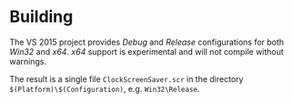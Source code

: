 
# Building

The VS 2015 project provides *Debug* and *Release* configurations for both *Win32* and *x64*. *x64*
support is experimental and will not compile without warnings.

The result is a single file `ClockScreenSaver.scr` in the directory `$(Platform)\$(Configuration)`,
e.g. `Win32\Release`.
